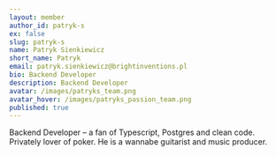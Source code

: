 ```yaml
---
layout: member
author_id: patryk-s
ex: false
slug: patryk-s
name: Patryk Sienkiewicz
short_name: Patryk
email: patryk.sienkiewicz@brightinventions.pl
bio: Backend Developer
description: Backend Developer
avatar: /images/patryks_team.png
avatar_hover: /images/patryks_passion_team.png
published: true
---
```

Backend Developer – a fan of Typescript, Postgres and clean code. Privately lover of poker. He is a wannabe guitarist and music producer.